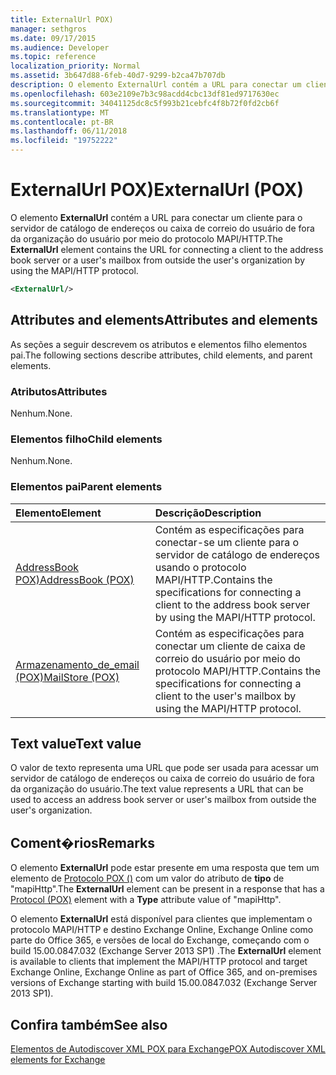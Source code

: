 ```yaml
---
title: ExternalUrl POX)
manager: sethgros
ms.date: 09/17/2015
ms.audience: Developer
ms.topic: reference
localization_priority: Normal
ms.assetid: 3b647d88-6feb-40d7-9299-b2ca47b707db
description: O elemento ExternalUrl contém a URL para conectar um cliente para o servidor de catálogo de endereços ou caixa de correio do usuário de fora da organização do usuário por meio do protocolo MAPI/HTTP.
ms.openlocfilehash: 603e2109e7b3c98acdd4cbc13df81ed9717630ec
ms.sourcegitcommit: 34041125dc8c5f993b21cebfc4f8b72f0fd2cb6f
ms.translationtype: MT
ms.contentlocale: pt-BR
ms.lasthandoff: 06/11/2018
ms.locfileid: "19752222"
---
```

# <a name="externalurl-pox"></a><span data-ttu-id="633dc-103">ExternalUrl POX)</span><span class="sxs-lookup"><span data-stu-id="633dc-103">ExternalUrl (POX)</span></span>

<span data-ttu-id="633dc-104">O elemento **ExternalUrl** contém a URL para conectar um cliente para o servidor de catálogo de endereços ou caixa de correio do usuário de fora da organização do usuário por meio do protocolo MAPI/HTTP.</span><span class="sxs-lookup"><span data-stu-id="633dc-104">The **ExternalUrl** element contains the URL for connecting a client to the address book server or a user's mailbox from outside the user's organization by using the MAPI/HTTP protocol.</span></span> 
  
```XML
<ExternalUrl/>
```

## <a name="attributes-and-elements"></a><span data-ttu-id="633dc-105">Attributes and elements</span><span class="sxs-lookup"><span data-stu-id="633dc-105">Attributes and elements</span></span>

<span data-ttu-id="633dc-106">As seções a seguir descrevem os atributos e elementos filho elementos pai.</span><span class="sxs-lookup"><span data-stu-id="633dc-106">The following sections describe attributes, child elements, and parent elements.</span></span>
  
### <a name="attributes"></a><span data-ttu-id="633dc-107">Atributos</span><span class="sxs-lookup"><span data-stu-id="633dc-107">Attributes</span></span>

<span data-ttu-id="633dc-108">Nenhum.</span><span class="sxs-lookup"><span data-stu-id="633dc-108">None.</span></span>
  
### <a name="child-elements"></a><span data-ttu-id="633dc-109">Elementos filho</span><span class="sxs-lookup"><span data-stu-id="633dc-109">Child elements</span></span>

<span data-ttu-id="633dc-110">Nenhum.</span><span class="sxs-lookup"><span data-stu-id="633dc-110">None.</span></span>
  
### <a name="parent-elements"></a><span data-ttu-id="633dc-111">Elementos pai</span><span class="sxs-lookup"><span data-stu-id="633dc-111">Parent elements</span></span>

|<span data-ttu-id="633dc-112">**Elemento**</span><span class="sxs-lookup"><span data-stu-id="633dc-112">**Element**</span></span>|<span data-ttu-id="633dc-113">**Descrição**</span><span class="sxs-lookup"><span data-stu-id="633dc-113">**Description**</span></span>|
|:-----|:-----|
|[<span data-ttu-id="633dc-114">AddressBook POX)</span><span class="sxs-lookup"><span data-stu-id="633dc-114">AddressBook (POX)</span></span>](addressbook-pox.md) <br/> |<span data-ttu-id="633dc-115">Contém as especificações para conectar-se um cliente para o servidor de catálogo de endereços usando o protocolo MAPI/HTTP.</span><span class="sxs-lookup"><span data-stu-id="633dc-115">Contains the specifications for connecting a client to the address book server by using the MAPI/HTTP protocol.</span></span>  <br/> |
|[<span data-ttu-id="633dc-116">Armazenamento_de_email (POX)</span><span class="sxs-lookup"><span data-stu-id="633dc-116">MailStore (POX)</span></span>](mailstore-pox.md) <br/> |<span data-ttu-id="633dc-117">Contém as especificações para conectar um cliente de caixa de correio do usuário por meio do protocolo MAPI/HTTP.</span><span class="sxs-lookup"><span data-stu-id="633dc-117">Contains the specifications for connecting a client to the user's mailbox by using the MAPI/HTTP protocol.</span></span>  <br/> |
   
## <a name="text-value"></a><span data-ttu-id="633dc-118">Text value</span><span class="sxs-lookup"><span data-stu-id="633dc-118">Text value</span></span>

<span data-ttu-id="633dc-119">O valor de texto representa uma URL que pode ser usada para acessar um servidor de catálogo de endereços ou caixa de correio do usuário de fora da organização do usuário.</span><span class="sxs-lookup"><span data-stu-id="633dc-119">The text value represents a URL that can be used to access an address book server or user's mailbox from outside the user's organization.</span></span>
  
## <a name="remarks"></a><span data-ttu-id="633dc-120">Coment�rios</span><span class="sxs-lookup"><span data-stu-id="633dc-120">Remarks</span></span>

<span data-ttu-id="633dc-121">O elemento **ExternalUrl** pode estar presente em uma resposta que tem um elemento de [Protocolo POX ()](protocol-pox.md) com um valor do atributo de **tipo** de "mapiHttp".</span><span class="sxs-lookup"><span data-stu-id="633dc-121">The **ExternalUrl** element can be present in a response that has a [Protocol (POX)](protocol-pox.md) element with a **Type** attribute value of "mapiHttp".</span></span> 
  
<span data-ttu-id="633dc-122">O elemento **ExternalUrl** está disponível para clientes que implementam o protocolo MAPI/HTTP e destino Exchange Online, Exchange Online como parte do Office 365, e versões de local do Exchange, começando com o build 15.00.0847.032 (Exchange Server 2013 SP1) .</span><span class="sxs-lookup"><span data-stu-id="633dc-122">The **ExternalUrl** element is available to clients that implement the MAPI/HTTP protocol and target Exchange Online, Exchange Online as part of Office 365, and on-premises versions of Exchange starting with build 15.00.0847.032 (Exchange Server 2013 SP1).</span></span> 
  
## <a name="see-also"></a><span data-ttu-id="633dc-123">Confira também</span><span class="sxs-lookup"><span data-stu-id="633dc-123">See also</span></span>



[<span data-ttu-id="633dc-124">Elementos de Autodiscover XML POX para Exchange</span><span class="sxs-lookup"><span data-stu-id="633dc-124">POX Autodiscover XML elements for Exchange</span></span>](pox-autodiscover-xml-elements-for-exchange.md)

